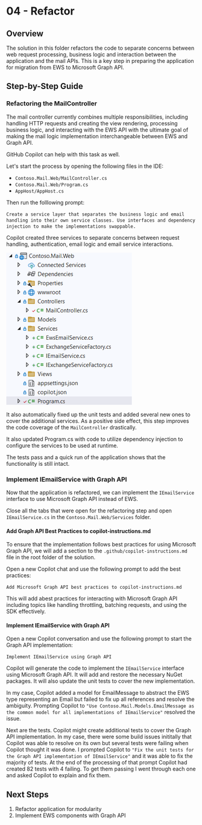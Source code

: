 # 04 - Refactor

## Overview

The solution in this folder refactors the code to separate concerns between web request processing, business logic and interaction between the application and the mail APIs. This is a key step in preparing the application for migration from EWS to Microsoft Graph API.

## Step-by-Step Guide

### Refactoring the MailController

The mail controller currently combines multiple responsibilities, including handling HTTP requests and creating the view rendering, processing business logic, and interacting with the EWS API with the ultimate goal of making the mail logic implementation interchangeable between EWS and Graph API.

GitHub Copilot can help with this task as well.

Let's start the process by opening the following files in the IDE:

- `Contoso.Mail.Web/MailController.cs`
- `Contoso.Mail.Web/Program.cs`
- `AppHost/AppHost.cs`

Then run the folllowing prompt:

```prompt
Create a service layer that separates the business logic and email handling into their own service classes. Use interfaces and dependency injection to make the implementations swappable.
```

Copilot created three services to separate concerns between request handling, authentication, email logic and email service interactions.

![Separation of concerns](../../../docs/images/Migration-Refactoring-Services.png)

It also automatically fixed up the unit tests and added several new ones to cover the additional services. As a positive side effect, this step improves the code coverage of the `MailController` drastically.

It also updated Program.cs with code to utilize dependency injection to configure the services to be used at runtime.

The tests pass and a quick run of the application shows that the functionality is still intact.

### Implement IEmailService with Graph API

Now that the application is refactored, we can implement the `IEmailService` interface to use Microsoft Graph API instead of EWS.

Close all the tabs that were open for the refactoring step and open `IEmailService.cs` in the `Contoso.Mail.Web/Services` folder.

#### Add Graph API Best Practices to copilot-instructions.md

To ensure that the implementation follows best practices for using Microsoft Graph API, we will add a section to the `.github/copilot-instructions.md` file in the root folder of the solution.

Open a new Copilot chat and use the following prompt to add the best practices:

```prompt
Add Microsoft Graph API best practices to copilot-instructions.md
```

This will add abest practices for interacting with Microsoft Graph API including topics like handling throttling, batching requests, and using the SDK effectively.

#### Implement IEmailService with Graph API

Open a new Copilot conversation and use the following prompt to start the Graph API implementation:

```prompt
Implement IEmailService using Graph API
```

Copilot will generate the code to implement the `IEmailService` interface using Microsoft Graph API. It will add and restore the necessary NuGet packages. It will also update the unit tests to cover the new implementation.

In my case, Copilot added a model for EmailMessage to abstract the EWS type representing an Email but failed to fix up all references and resolve the ambiguity. Prompting Copilot to `"Use Contoso.Mail.Models.EmailMessage as the common model for all implementations of IEmailService"` resolved the issue.

Next are the tests. Copilot might create additional tests to cover the Graph API implementation. In my case, there were some build issues inititally that Copilot was able to resolve on its own but several tests were failing when Copilot thought it was done. I prompted Copilot to `"Fix the unit tests for the Graph API implementation of IEmailService"` and it was able to fix the majority of tests. At the end of the processing of that prompt Copilot had created 82 tests with 4 failing. To get them passing I went through each one and asked Copilot to explain and fix them.

## Next Steps

1. Refactor application for modularity
1. Implement EWS components with Graph API
